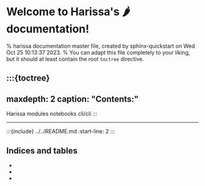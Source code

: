 # Welcome to Harissa's 🌶 documentation!

% harissa documentation master file, created by sphinx-quickstart on Wed Oct 25 10:13:37 2023.
% You can adapt this file completely to your liking, but it should at least contain the root `toctree` directive.

:::{toctree}
---
maxdepth: 2
caption: "Contents:"
---
Harissa <README>
modules
notebooks
cli/cli
:::

----

:::{include} ../../README.md
:start-line: 2
:::


## Indices and tables

* [](genindex)
* [](modindex)
* [](search)
